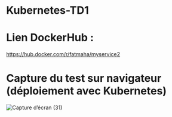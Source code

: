  # Kubernetes-TD1
 
  # Lien DockerHub : 
https://hub.docker.com/r/fatmaha/myservice2
 
 # Capture du test sur navigateur (déploiement avec Kubernetes)
![Capture d’écran (31)](https://github.com/Fatma-Hafsa/Kubernetes-TD1/assets/168837547/d278be4d-a068-4c6d-bc1b-ac9e16ba8487)
